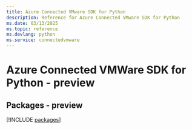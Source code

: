```yaml
---
title: Azure Connected VMware SDK for Python
description: Reference for Azure Connected VMware SDK for Python
ms.date: 03/13/2025
ms.topic: reference
ms.devlang: python
ms.service: connectedvmware
---
```

# Azure Connected VMWare SDK for Python - preview
## Packages - preview
[!INCLUDE [packages](connected-vmware-index.md)]